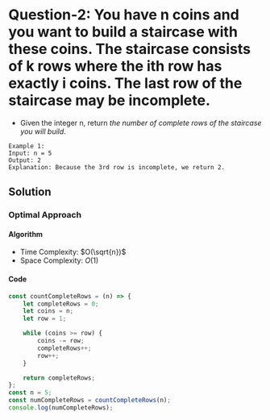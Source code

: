 # Question-2: You have n coins and you want to build a staircase with these coins. The staircase consists of k rows where the ith row has exactly i coins. The last row of the staircase may be incomplete.
- Given the integer n, return *the number of complete rows of the staircase you will build*.
```
Example 1:
Input: n = 5
Output: 2
Explanation: Because the 3rd row is incomplete, we return 2.
```

## Solution


### Optimal Approach


#### Algorithm


- Time Complexity: $O(\sqrt{n})$
- Space Complexity: $O(1)$


#### Code


```javascript
const countCompleteRows = (n) => {
    let completeRows = 0;
    let coins = n;
    let row = 1;

    while (coins >= row) {
        coins -= row;
        completeRows++;
        row++;
    }

    return completeRows;
};
const n = 5;
const numCompleteRows = countCompleteRows(n);
console.log(numCompleteRows);
```
